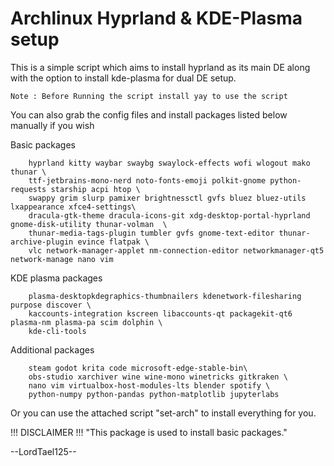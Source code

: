 # Archlinux Hyprland & KDE-Plasma setup
This is a simple script which aims to install hyprland as its main DE along with the option to install kde-plasma for dual DE setup.

```
Note : Before Running the script install yay to use the script 
```
You can also grab the config files and install packages listed below manually if you wish

Basic packages
```
    hyprland kitty waybar swaybg swaylock-effects wofi wlogout mako thunar \
    ttf-jetbrains-mono-nerd noto-fonts-emoji polkit-gnome python-requests starship acpi htop \
    swappy grim slurp pamixer brightnessctl gvfs bluez bluez-utils lxappearance xfce4-settings\
    dracula-gtk-theme dracula-icons-git xdg-desktop-portal-hyprland gnome-disk-utility thunar-volman  \
    thunar-media-tags-plugin tumbler gvfs gnome-text-editor thunar-archive-plugin evince flatpak \
    vlc network-manager-applet nm-connection-editor networkmanager-qt5 network-manage nano vim
```

KDE plasma packages
```
    plasma-desktopkdegraphics-thumbnailers kdenetwork-filesharing purpose discover \
    kaccounts-integration kscreen libaccounts-qt packagekit-qt6 plasma-nm plasma-pa scim dolphin \
    kde-cli-tools
```

Additional packages
```
    steam godot krita code microsoft-edge-stable-bin\
    obs-studio xarchiver wine wine-mono winetricks gitkraken \
    nano vim virtualbox-host-modules-lts blender spotify \
    python-numpy python-pandas python-matplotlib jupyterlabs
```




Or you can use the attached script "set-arch" to install everything for you.


!!! DISCLAIMER !!!
"This package is used to install basic packages."

--LordTael125--
